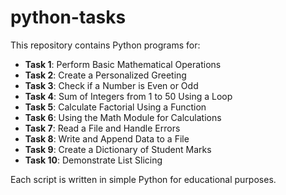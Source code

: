 # python-tasks

This repository contains Python programs for:

- **Task 1**: Perform Basic Mathematical Operations
- **Task 2**: Create a Personalized Greeting
- **Task 3**: Check if a Number is Even or Odd
- **Task 4**: Sum of Integers from 1 to 50 Using a Loop
- **Task 5**: Calculate Factorial Using a Function 
- **Task 6**: Using the Math Module for Calculations
- **Task 7**: Read a File and Handle Errors 
- **Task 8**: Write and Append Data to a File
- **Task 9**:  Create a Dictionary of Student Marks
- **Task 10**: Demonstrate List Slicing 

Each script is written in simple Python for educational purposes.

